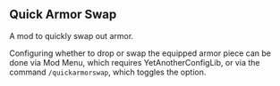 ## Quick Armor Swap

A mod to quickly swap out armor.

Configuring whether to drop or swap the equipped armor piece can be done via Mod Menu, which requires YetAnotherConfigLib, or via the command `/quickarmorswap`, which toggles the option. 